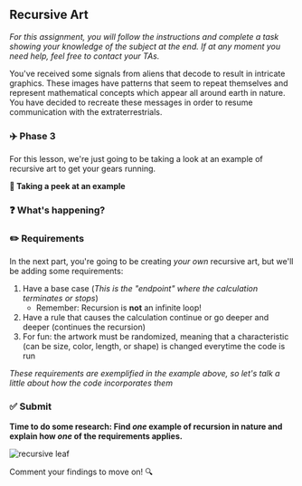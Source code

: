 ## Recursive Art

*For this assignment, you will follow the instructions and complete a task showing your knowledge of the subject at the end. If at any moment you need help, feel free to contact your TAs.*

You've received some signals from aliens that decode to result in intricate graphics. These images have patterns that seem to repeat themselves and represent mathematical concepts which appear all around earth in nature. You have decided to recreate these messages in order to resume communication with the extraterrestrials.
### :airplane: Phase 3

For this lesson, we're just going to be taking a look at an example of recursive art to get your gears running.

**:eyes: Taking a peek at an example**



### :question: What's happening?

### :pencil2: Requirements

In the next part, you're going to be creating *your own* recursive art, but we'll be adding some requirements:
1) Have a base case (*This is the "endpoint" where the calculation terminates or stops*)
    * Remember: Recursion is **not** an infinite loop!
2) Have a rule that causes the calculation continue or go deeper and deeper (continues the recursion)
3) For fun: the artwork must be randomized, meaning that a characteristic (can be size, color, length, or shape) is changed everytime the code is run

*These requirements are exemplified in the example above, so let's talk a little about how the code incorporates them*

### ✅ Submit

**Time to do some research: Find *one* example of recursion in nature and explain how *one* of the requirements applies.**

![recursive leaf](https://qph.fs.quoracdn.net/main-qimg-391b16b1db97d8d518a0abf46cf725d2)

Comment your findings to move on! :mag:
